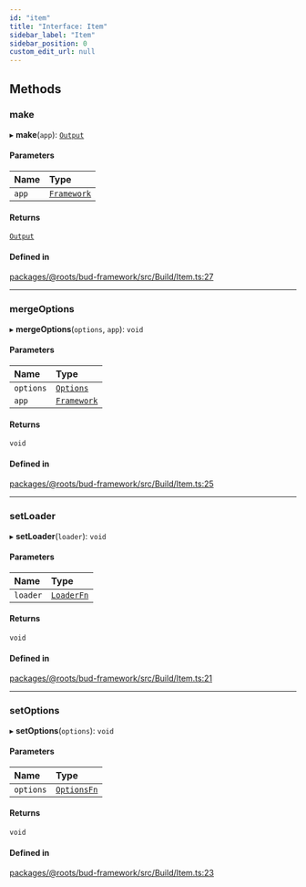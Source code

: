 ```yaml
---
id: "item"
title: "Interface: Item"
sidebar_label: "Item"
sidebar_position: 0
custom_edit_url: null
---
```


## Methods

### make

▸ **make**(`app`): [`Output`](item.output.md)

#### Parameters

| Name | Type |
| :------ | :------ |
| `app` | [`Framework`](../classes/framework.md) |

#### Returns

[`Output`](item.output.md)

#### Defined in

[packages/@roots/bud-framework/src/Build/Item.ts:27](https://github.com/roots/bud/blob/7200ac65/packages/@roots/bud-framework/src/Build/Item.ts#L27)

___

### mergeOptions

▸ **mergeOptions**(`options`, `app`): `void`

#### Parameters

| Name | Type |
| :------ | :------ |
| `options` | [`Options`](../modules/item.md#options) |
| `app` | [`Framework`](../classes/framework.md) |

#### Returns

`void`

#### Defined in

[packages/@roots/bud-framework/src/Build/Item.ts:25](https://github.com/roots/bud/blob/7200ac65/packages/@roots/bud-framework/src/Build/Item.ts#L25)

___

### setLoader

▸ **setLoader**(`loader`): `void`

#### Parameters

| Name | Type |
| :------ | :------ |
| `loader` | [`LoaderFn`](../modules/item.md#loaderfn) |

#### Returns

`void`

#### Defined in

[packages/@roots/bud-framework/src/Build/Item.ts:21](https://github.com/roots/bud/blob/7200ac65/packages/@roots/bud-framework/src/Build/Item.ts#L21)

___

### setOptions

▸ **setOptions**(`options`): `void`

#### Parameters

| Name | Type |
| :------ | :------ |
| `options` | [`OptionsFn`](../modules/item.md#optionsfn) |

#### Returns

`void`

#### Defined in

[packages/@roots/bud-framework/src/Build/Item.ts:23](https://github.com/roots/bud/blob/7200ac65/packages/@roots/bud-framework/src/Build/Item.ts#L23)
